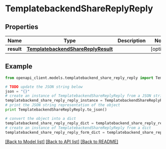 # TemplatebackendShareReplyReply


## Properties

Name | Type | Description | Notes
------------ | ------------- | ------------- | -------------
**result** | [**TemplatebackendShareReplyResult**](TemplatebackendShareReplyResult.md) |  | [optional] 

## Example

```python
from openapi_client.models.templatebackend_share_reply_reply import TemplatebackendShareReplyReply

# TODO update the JSON string below
json = "{}"
# create an instance of TemplatebackendShareReplyReply from a JSON string
templatebackend_share_reply_reply_instance = TemplatebackendShareReplyReply.from_json(json)
# print the JSON string representation of the object
print TemplatebackendShareReplyReply.to_json()

# convert the object into a dict
templatebackend_share_reply_reply_dict = templatebackend_share_reply_reply_instance.to_dict()
# create an instance of TemplatebackendShareReplyReply from a dict
templatebackend_share_reply_reply_form_dict = templatebackend_share_reply_reply.from_dict(templatebackend_share_reply_reply_dict)
```
[[Back to Model list]](../README.md#documentation-for-models) [[Back to API list]](../README.md#documentation-for-api-endpoints) [[Back to README]](../README.md)


